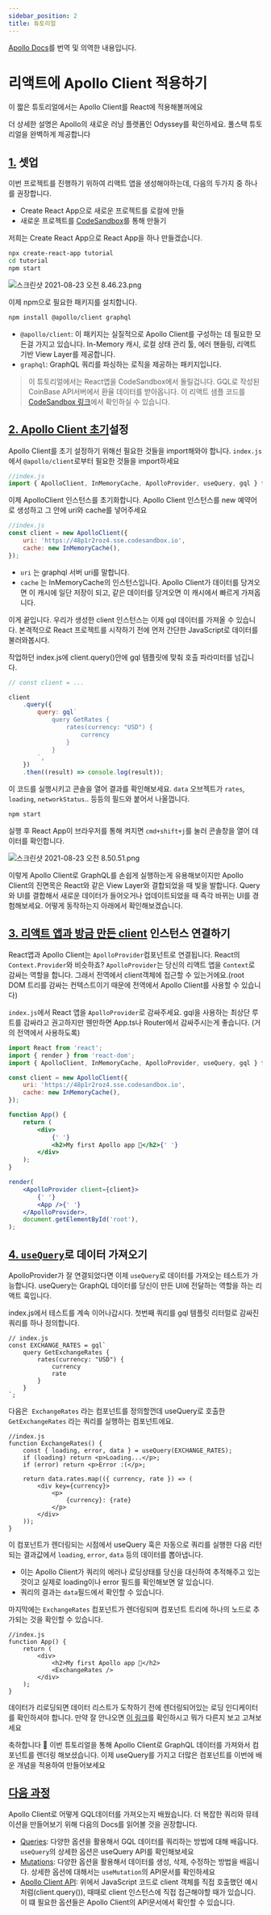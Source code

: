 ```yaml
---
sidebar_position: 2
title: 튜토리얼
---
```


[Apollo Docs](https://www.apollographql.com/docs/react/get-started/)를 번역 및 의역한 내용입니다.

# 리액트에 Apollo Client 적용하기

이 짧은 튜토리얼에서는 Apollo Client를 React에 적용해볼꺼에요

더 상세한 설명은 Apollo의 새로운 러닝 플랫폼인 Odyssey를 확인하세요. 풀스택 튜토리얼을 완벽하게 제공합니다

## [1.](https://www.apollographql.com/docs/react/get-started/#1-setup) 셋업

이번 프로젝트를 진행하기 위하여 리액트 앱을 생성해야하는데, 다음의 두가지 중 하나를 권장합니다.

-   Create React App으로 새로운 프로젝트를 로컬에 만들
-   새로운 프로젝트를 [CodeSandbox](https://codesandbox.io/)를 통해 만들기

저희는 Create React App으로 React App을 하나 만들겠습니다.

```bash
npx create-react-app tutorial
cd tutorial
npm start
```

![스크린샷 2021-08-23 오전 8.46.23.png](https://s3-us-west-2.amazonaws.com/secure.notion-static.com/e794ff18-0649-48dc-89ee-c603d1e1687f/스크린샷_2021-08-23_오전_8.46.23.png)

이제 npm으로 필요한 패키지를 설치합니다.

```bash
npm install @apollo/client graphql
```

-   `@apollo/client`: 이 패키지는 실질적으로 Apollo Client를 구성하는 데 필요한 모든걸 가지고 있습니다. In-Memory 캐시, 로컬 상태 관리 툴, 에러 핸들링, 리액트 기반 View Layer를 제공합니다.
-   `graphql`: GraphQL 쿼리를 파싱하는 로직을 제공하는 패키지입니다.

> 이 튜토리얼에서는 React앱을 CodeSandbox에서 돌릴겁니다. GQL로 작성된 CoinBase API서버에서 환율 데이터를 받아옵니다. 이 리액트 샘플 코드를 [CodeSandbox 링크](https://codesandbox.io/s/get-started-coinbase-client-73r10)에서 확인하실 수 있습니다.

## [2. Apollo Client 초기](https://www.apollographql.com/docs/react/get-started/#2-initialize-apolloclient)설정

Apollo Client를 초기 설정하기 위해선 필요한 것들을 import해와야 합니다. `index.js`에서 `@apollo/client`로부터 필요한 것들을 import하세요

```jsx
//index.js
import { ApolloClient, InMemoryCache, ApolloProvider, useQuery, gql } from '@apollo/client';
```

이제 ApolloClient 인스턴스를 초기화합니다. Apollo Client 인스턴스를 new 예약어로 생성하고 그 안에 uri와 cache를 넣어주세요

```jsx
//index.js
const client = new ApolloClient({
    uri: 'https://48p1r2roz4.sse.codesandbox.io',
    cache: new InMemoryCache(),
});
```

-   `uri` 는 graphql 서버 uri를 말합니다.
-   `cache` 는 InMemoryCache의 인스턴스입니다. Apollo Client가 데이터를 당겨오면 이 캐시에 일단 저장이 되고, 같은 데이터를 당겨오면 이 캐시에서 빠르게 가져옵니다.

이게 끝입니다. 우리가 생성한 client 인스턴스는 이제 gql 데이터를 가져올 수 있습니다. 본격적으로 React 프로젝트를 시작하기 전에 먼저 간단한 JavaScript로 데이터를 불러와봅시다.

작업하던 index.js에 client.query()안에 gql 템플릿에 맞춰 호출 파라미터를 넘깁니다.

```jsx
// const client = ...

client
    .query({
        query: gql`
            query GetRates {
                rates(currency: "USD") {
                    currency
                }
            }
        `,
    })
    .then((result) => console.log(result));
```

이 코드를 실행시키고 콘솔을 열어 결과를 확인해보세요. `data` 오브젝트가 `rates`, `loading`, `networkStatus`.. 등등의 필드와 붙어서 나올껍니다.

```bash
npm start
```

실행 후 React App이 브라우저를 통해 켜지면 `cmd+shift+j`를 눌러 콘솔창을 열어 데이터를 확인합니다.

![스크린샷 2021-08-23 오전 8.50.51.png](https://s3-us-west-2.amazonaws.com/secure.notion-static.com/1445afef-4ae6-409a-9aa5-4d858e4fd0e5/스크린샷_2021-08-23_오전_8.50.51.png)

이렇게 Apollo Client로 GraphQL를 손쉽게 실행하는게 유용해보이지만 Apollo Client의 진면목은 React와 같은 View Layer와 결합되었을 때 빛을 발합니다. Query와 UI를 결합해서 새로운 데이터가 들어오거나 업데이트되었을 때 즉각 바뀌는 UI를 경험해보세요. 어떻게 동작하는지 아래에서 확인해보겠습니다.

## [3. 리액트 앱과 방금 만든 client](https://www.apollographql.com/docs/react/get-started/#3-connect-your-client-to-react) 인스턴스 연결하기

React앱과 Apollo Client는 `ApolloProvider`컴포넌트로 연결됩니다. React의 `Context.Provider`와 비슷하죠? `ApolloProvider`는 당신의 리액트 앱을 `Context`로 감싸는 역할을 합니다. 그래서 전역에서 client객체에 접근할 수 있는거에요.(root DOM 트리를 감싸는 컨텍스트이기 때문에 전역에서 Apollo Client를 사용할 수 있습니다)

`index.js`에서 React 앱을 `ApolloProvider`로 감싸주세요. gql을 사용하는 최상단 루트를 감싸라고 권고하지만 웬만하면 App.ts나 Router에서 감싸주시는게 좋습니다. (거의 전역에서 사용하도록)

```jsx
import React from 'react';
import { render } from 'react-dom';
import { ApolloClient, InMemoryCache, ApolloProvider, useQuery, gql } from '@apollo/client';

const client = new ApolloClient({
    uri: 'https://48p1r2roz4.sse.codesandbox.io',
    cache: new InMemoryCache(),
});

function App() {
    return (
        <div>
            {' '}
            <h2>My first Apollo app 🚀</h2>{' '}
        </div>
    );
}

render(
    <ApolloProvider client={client}>
        {' '}
        <App />{' '}
    </ApolloProvider>,
    document.getElementById('root'),
);
```

## [4. `useQuery`](https://www.apollographql.com/docs/react/get-started/#4-fetch-data-with-usequery)로 데이터 가져오기

ApolloProvider가 잘 연결되었다면 이제 `useQuery`로 데이터를 가져오는 테스트가 가능합니다. useQuery는 GraphQL 데이터를 당신이 만든 UI에 전달하는 역할을 하는 리액트 훅입니다.

index.js에서 테스트를 계속 이어나갑시다. 첫번째 쿼리를 gql 템플릿 리터럴로 감싸진 쿼리를 하나 정의합니다.

```tsx
// index.js
const EXCHANGE_RATES = gql`
    query GetExchangeRates {
        rates(currency: "USD") {
            currency
            rate
        }
    }
`;
```

다음은  `ExchangeRates` 라는 컴포넌트를 정의할껀데 useQuery로 호출한 `GetExchangeRates` 라는 쿼리를 실행하는 컴포넌트에요.

```tsx
//index.js
function ExchangeRates() {
    const { loading, error, data } = useQuery(EXCHANGE_RATES);
    if (loading) return <p>Loading...</p>;
    if (error) return <p>Error :(</p>;

    return data.rates.map(({ currency, rate }) => (
        <div key={currency}>
            <p>
                {currency}: {rate}
            </p>
        </div>
    ));
}
```

이 컴포넌트가 렌더링되는 시점에서 useQuery 훅은 자동으로 쿼리를 실행한 다음 리턴되는 결과값에서 `loading`, `error`, `data` 등의 데이터를 뽑아냅니다.

-   이는 Apollo Client가 쿼리의 에러나 로딩상태를 당신을 대신하여 추적해주고 있는 것이고 실제로 loading이나 error 필드를 확인해보면 알 있습니다.
-   쿼리의 결과는 `data`필드에서 확인할 수 있습니다.

마지막에는 `ExchangeRates` 컴포넌트가 렌더링되며 컴포넌트 트리에 하나의 노드로 추가되는 것을 확인할 수 있습니다.

```tsx
//index.js
function App() {
    return (
        <div>
            <h2>My first Apollo app 🚀</h2>
            <ExchangeRates />
        </div>
    );
}
```

데이터가 리로딩되면 데이터 리스트가 도착하기 전에 렌더링되어있는 로딩 인디케이터를 확인하셔야 합니다. 만약 잘 안나오면 [이 링크](https://codesandbox.io/s/get-started-coinbase-client-73r10)를 확인하시고 뭐가 다른지 보고 고쳐보세요

축하합니다 🚀 이번 튜토리얼을 통해 Apollo Client로 GraphQL 데이터를 가져와서 컴포넌트를 렌더링 해보셨습니다. 이제 useQuery를 가지고 더많은 컴포넌트를 이번에 배운 개념을 적용하여 만들어보세요

## [다음 과정](https://www.apollographql.com/docs/react/get-started/#next-steps)

Apollo Client로 어떻게 GQL데이터를 가져오는지 배웠습니다. 더 복잡한 쿼리와 뮤테이션을 만들어보기 위해 다음의 Docs를 읽어볼 것을 권장합니다.

-   [Queries](https://www.apollographql.com/docs/react/data/queries/): 다양한 옵션을 활용해서 GQL 데이터를 쿼리하는 방법에 대해 배웁니다. `useQuery`의 상세한 옵션은 useQuery API를 확인해보세요
-   [Mutations](https://www.apollographql.com/docs/react/data/mutations/): 다양한 옵션을 활용해서 데이터를 생성, 삭제, 수정하는 방법을 배웁니다. 상세한 옵션에 대해서는 `useMutation`의 API문서를 확인하세요
-   [Apollo Client API](https://www.apollographql.com/docs/react/api/core/ApolloClient/): 위에서 JavaScript 코드로 client 객체를 직접 호출했던 예시처럼(client.query()), 때때로 client 인스턴스에 직접 접근해야할 때가 있습니다. 이 떄 필요한 옵션들은 Apollo Client의 API문서에서 확인할 수 있습니다.
